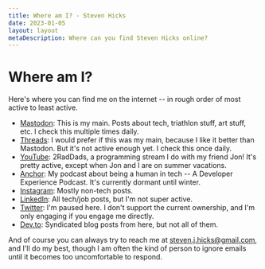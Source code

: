 ```yaml
---
title: Where am I? - Steven Hicks
date: 2023-01-05
layout: layout
metaDescription: Where can you find Steven Hicks online?
---
```


# Where am I?

Here's where you can find me on the internet -- in rough order of most active to least active.

- [Mastodon](https://hachyderm.io/@pepopowitz): This is my main. Posts about tech, triathlon stuff, art stuff, etc. I check this multiple times daily.
- [Threads](https://www.threads.net/@pepopowitz): I would prefer if this was my main, because I like it better than Mastodon. But it's not active enough yet. I check this once daily.
- [YouTube](www.youtube.com/@2RadDads): 2RadDads, a programming stream I do with my friend Jon! It's pretty active, except when Jon and I are on summer vacations.
- [Anchor](https://anchor.fm/a-developer-experience): My podcast about being a human in tech -- A Developer Experience Podcast. It's currently dormant until winter.
- [Instagram](https://www.instagram.com/pepopowitz/): Mostly non-tech posts.
- [LinkedIn](https://linkedin.com/in/stevenjhicks/): All tech/job posts, but I'm not super active.
- [Twitter](https://twitter.com/pepopowitz): I'm paused here. I don't support the current ownership, and I'm only engaging if you engage me directly.
- [Dev.to](https://dev.to/pepopowitz): Syndicated blog posts from here, but not all of them.

And of course you can always try to reach me at [steven.j.hicks@gmail.com](mailto:steven.j.hicks@gmail.com), and I'll do my best, though I am often the kind of person to ignore emails until it becomes too uncomfortable to respond.
